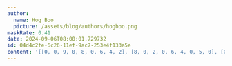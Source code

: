 ```yaml
---
author:
  name: Hog Boo
  picture: /assets/blog/authors/hogboo.png
maskRate: 0.41
date: 2024-09-06T08:00:01.729732
id: 04d4c2fe-6c26-11ef-9ac7-253e4f133a5e
content: '[[0, 0, 9, 0, 8, 0, 6, 4, 2], [8, 0, 2, 0, 6, 4, 0, 5, 0], [0, 4, 5, 3, 2, 7, 1, 9, 0], [0, 9, 1, 4, 3, 8, 2, 7, 0], [4, 8, 6, 0, 0, 0, 0, 0, 0], [0, 0, 0, 6, 5, 9, 0, 0, 0], [0, 5, 0, 0, 4, 6, 3, 1, 0], [1, 6, 4, 5, 9, 3, 0, 0, 7], [9, 3, 8, 0, 7, 0, 0, 6, 4]]'
---
```


